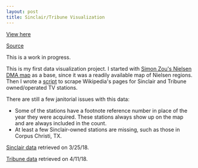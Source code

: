 ```yaml
---
layout: post
title: Sinclair/Tribune Visualization
---
```


[View here](https://calvinkosmatka.github.io/sinclair-visualization/)

[Source](https://github.com/calvinkosmatka/sinclair-visualization)

This is a work in progress.

This is my first data visualization project. I started with [Simon Zou's Nielsen DMA map](https://github.com/simzou/nielsen-dma) as a base, since it was a readily available map of Nielsen regions. Then I wrote a [script](https://github.com/calvinkosmatka/table_scraper) to scrape Wikipedia's pages for Sinclair and Tribune owned/operated TV stations.

There are still a few janitorial issues with this data: 
* Some of the stations have a footnote reference number in place of the year they were acquired. These stations always show up on the map and are always included in the count.
* At least a few Sinclair-owned stations are missing, such as those in Corpus Christi, TX.

[Sinclair data](https://en.wikipedia.org/wiki/List_of_staions_owned_or_operated_by_Sinclair_Broadcast_Group) retrieved on 3/25/18. 

[Tribune data](https://en.wikipedia.org/wiki/Tribune_Broadcasting) retrieved on 4/11/18.
